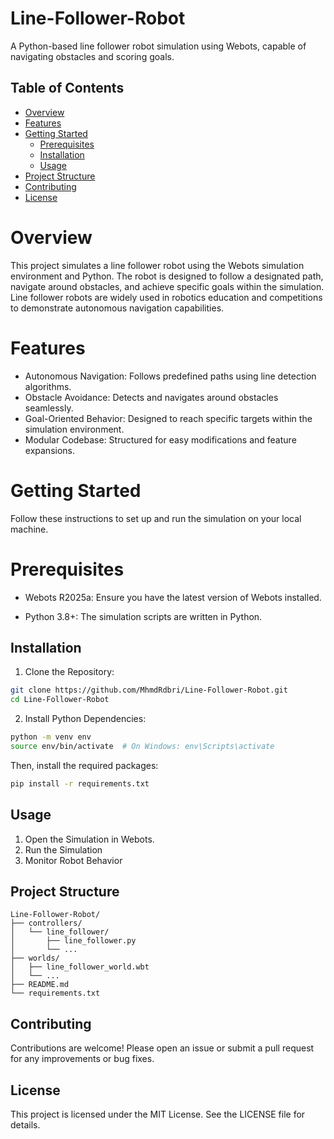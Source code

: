 # Line-Follower-Robot

A Python-based line follower robot simulation using Webots, capable of navigating obstacles and scoring goals. 

## Table of Contents

- [Overview](#overview)
- [Features](#features)
- [Getting Started](#getting-started)
  - [Prerequisites](#prerequisites)
  - [Installation](#installation)
  - [Usage](#usage)
- [Project Structure](#project-structure)
- [Contributing](#contributing)
- [License](#license)

# Overview

This project simulates a line follower robot using the Webots simulation environment and Python. The robot is designed to follow a designated path, navigate around obstacles, and achieve specific goals within the simulation. Line follower robots are widely used in robotics education and competitions to demonstrate autonomous navigation capabilities.

# Features

* Autonomous Navigation: Follows predefined paths using line detection algorithms.
* Obstacle Avoidance: Detects and navigates around obstacles seamlessly.
* Goal-Oriented Behavior: Designed to reach specific targets within the simulation environment.
* Modular Codebase: Structured for easy modifications and feature expansions.

# Getting Started

Follow these instructions to set up and run the simulation on your local machine.

# Prerequisites

* Webots R2025a: Ensure you have the latest version of Webots installed.

* Python 3.8+: The simulation scripts are written in Python.


## Installation

1. Clone the Repository:

```bash
git clone https://github.com/MhmdRdbri/Line-Follower-Robot.git
cd Line-Follower-Robot
```

2. Install Python Dependencies:

```bash
python -m venv env
source env/bin/activate  # On Windows: env\Scripts\activate
```
Then, install the required packages:

```bash
pip install -r requirements.txt
```


## Usage

1. Open the Simulation in Webots.
2. Run the Simulation
3. Monitor Robot Behavior


## Project Structure
```
Line-Follower-Robot/
├── controllers/
│   └── line_follower/
│       ├── line_follower.py
│       └── ...
├── worlds/
│   ├── line_follower_world.wbt
│   └── ...
├── README.md
└── requirements.txt
```



## Contributing

Contributions are welcome! Please open an issue or submit a pull request for any improvements or bug fixes.

## License

This project is licensed under the MIT License. See the LICENSE file for details.
